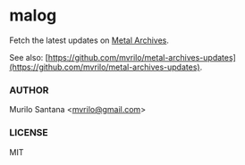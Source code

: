 # malog

Fetch the latest updates on [Metal Archives](http://www.metal-archives.com/).

See also: [https://github.com/mvrilo/metal-archives-updates](https://github.com/mvrilo/metal-archives-updates).

### AUTHOR

Murilo Santana <<mvrilo@gmail.com>>

### LICENSE

MIT
